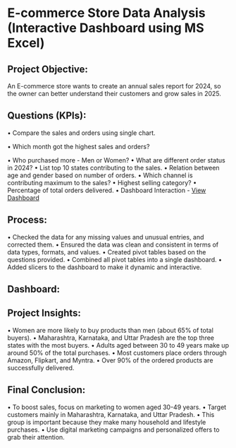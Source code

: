 # E-commerce Store Data Analysis (Interactive Dashboard using MS Excel)

## Project Objective:
An E-commerce store wants to create an annual sales report for 2024, so the owner can better understand their customers and grow sales in 2025.

## Questions (KPIs):
• Compare the sales and orders using single chart.

• Which month got the highest sales and orders?

• Who purchased more - Men or Women?
• What are different order status in 2024?
• List top 10 states contributing to the sales.
• Relation between age and gender based on number of orders.
• Which channel is contributing maximum to the sales?
• Highest selling category?
• Percentage of total orders delivered.
• Dashboard Interaction - <a href="https://github.com/Sunil-Rathod/Ecommerce-Store-Data-Analysis/blob/main/Ecommerce%20Store%20Annual%20Sales%20Report%202024%20Dashboard.pdf">View Dashboard</a>

## Process:
• Checked the data for any missing values and unusual entries, and corrected them.
• Ensured the data was clean and consistent in terms of data types, formats, and values.
• Created pivot tables based on the questions provided.
• Combined all pivot tables into a single dashboard.
• Added slicers to the dashboard to make it dynamic and interactive.

## Dashboard:
<a href="https://github.com/Sunil-Rathod/Ecommerce-Store-Data-Analysis/blob/main/Ecommerce%20Store%20Annual%20Sales%20Report%202024%20Dashboard.png"></a>

## Project Insights:

• Women are more likely to buy products than men (about 65% of total buyers).
• Maharashtra, Karnataka, and Uttar Pradesh are the top three states with the most buyers.
• Adults aged between 30 to 49 years make up around 50% of the total purchases.
• Most customers place orders through Amazon, Flipkart, and Myntra.
• Over 90% of the ordered products are successfully delivered.

## Final Conclusion:

• To boost sales, focus on marketing to women aged 30-49 years.
• Target customers mainly in Maharashtra, Karnataka, and Uttar Pradesh.
• This group is important because they make many household and lifestyle purchases.
• Use digital marketing campaigns and personalized offers to grab their attention.
